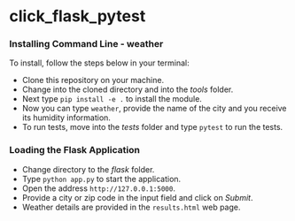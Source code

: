 # click_flask_pytest

### Installing Command Line - weather
To install, follow the steps below in your terminal:

- Clone this repository on your machine.
- Change into the cloned directory and into the _*tools*_ folder.
- Next type `pip install -e .` to install the module.
- Now you can type `weather`, provide the name of the city and you receive its humidity information.
- To run tests, move into the _*tests*_ folder and type `pytest` to run the tests.


### Loading the Flask Application  
- Change directory to the _*flask*_ folder.
- Type `python app.py` to start the application.
- Open the address `http://127.0.0.1:5000`. 
- Provide a city or zip code in the input field and click on _*Submit*_.
- Weather details are provided in the `results.html` web page.  
